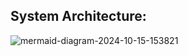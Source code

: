 ## System Architecture:
![mermaid-diagram-2024-10-15-153821](https://github.com/user-attachments/assets/a7f9ffef-47a3-48d8-a004-eee749a48a02)
